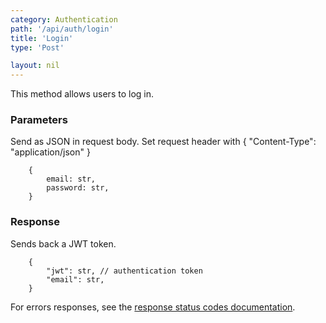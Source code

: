```yaml
---
category: Authentication
path: '/api/auth/login'
title: 'Login'
type: 'Post'

layout: nil
---
```


This method allows users to log in.

### Parameters

Send as JSON in request body.
Set request header with { "Content-Type": "application/json" }

```
	{ 
		email: str,
		password: str,
	}
```

### Response

Sends back a JWT token.

```
	{
		"jwt": str, // authentication token
		"email": str,
	}
```

For errors responses, see the [response status codes documentation](#response-status-codes).